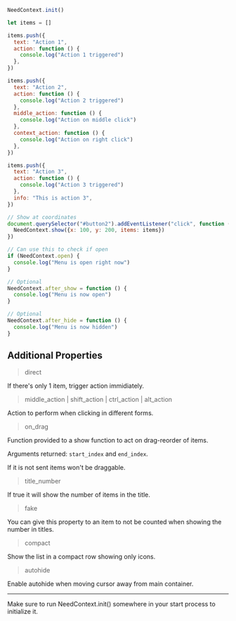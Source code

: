 ```javascript
NeedContext.init()

let items = []

items.push({
  text: "Action 1",
  action: function () {
    console.log("Action 1 triggered")
  },
})

items.push({
  text: "Action 2",
  action: function () {
    console.log("Action 2 triggered")
  },
  middle_action: function () {
    console.log("Action on middle click")
  },
  context_action: function () {
    console.log("Action on right click")
  },
})

items.push({
  text: "Action 3",
  action: function () {
    console.log("Action 3 triggered")
  },
  info: "This is action 3",
})

// Show at coordinates
document.querySelector("#button2").addEventListener("click", function (e) {
  NeedContext.show({x: 100, y: 200, items: items})
})

// Can use this to check if open
if (NeedContext.open) {
  console.log("Menu is open right now")
}

// Optional
NeedContext.after_show = function () {
  console.log("Menu is now open")
}

// Optional
NeedContext.after_hide = function () {
  console.log("Menu is now hidden")
}
```

## Additional Properties

>direct

If there's only 1 item, trigger action immidiately.

>middle_action | shift_action | ctrl_action | alt_action

Action to perform when clicking in different forms.

>on_drag

Function provided to a show function to act on drag-reorder of items.

Arguments returned: `start_index` and `end_index`.

If it is not sent items won't be draggable.

>title_number

If true it will show the number of items in the title.

>fake

You can give this property to an item to not be counted when showing the number in titles.

>compact

Show the list in a compact row showing only icons.

>autohide

Enable autohide when moving cursor away from main container.

---

Make sure to run NeedContext.init() somewhere in your start process to initialize it.